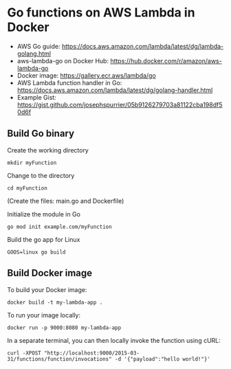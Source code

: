 # Go functions on AWS Lambda in Docker

- AWS Go guide: https://docs.aws.amazon.com/lambda/latest/dg/lambda-golang.html
- aws-lambda-go on Docker Hub: https://hub.docker.com/r/amazon/aws-lambda-go
- Docker image: https://gallery.ecr.aws/lambda/go
- AWS Lambda function handler in Go: https://docs.aws.amazon.com/lambda/latest/dg/golang-handler.html
- Example Gist: https://gist.github.com/josephspurrier/05b9126279703a81122cba198df50d6f

## Build Go binary

Create the working directory

    mkdir myFunction

Change to the directory

    cd myFunction

(Create the files: main.go and Dockerfile)

Initialize the module in Go

    go mod init example.com/myFunction

Build the go app for Linux

    GOOS=linux go build

## Build Docker image

To build your Docker image:

    docker build -t my-lambda-app .

To run your image locally:

    docker run -p 9000:8080 my-lambda-app

In a separate terminal, you can then locally invoke the function using cURL:

    curl -XPOST "http://localhost:9000/2015-03-31/functions/function/invocations" -d '{"payload":"hello world!"}'
